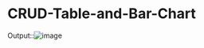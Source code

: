 # CRUD-Table-and-Bar-Chart

Output::![image](https://github.com/user-attachments/assets/bc8d6d6b-9df9-41e0-bac0-4ec94156468f)

